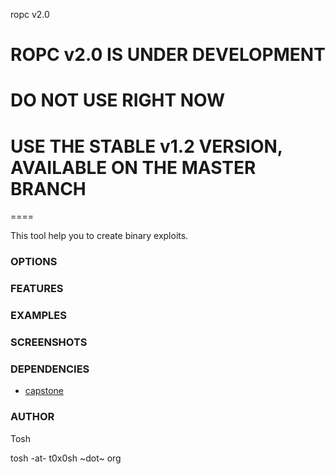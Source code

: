 ropc v2.0

# ROPC v2.0 IS UNDER DEVELOPMENT
# DO NOT USE RIGHT NOW
# USE THE STABLE v1.2 VERSION, AVAILABLE ON THE MASTER BRANCH

====

This tool help you to create binary exploits.


### OPTIONS

<not available yet>

### FEATURES

<not available yet>

### EXAMPLES
<not available yet>

### SCREENSHOTS
<not available yet>

### DEPENDENCIES
- [capstone](http://capstone-engine.org/)

### AUTHOR
Tosh 

tosh -at- t0x0sh ~dot~ org

